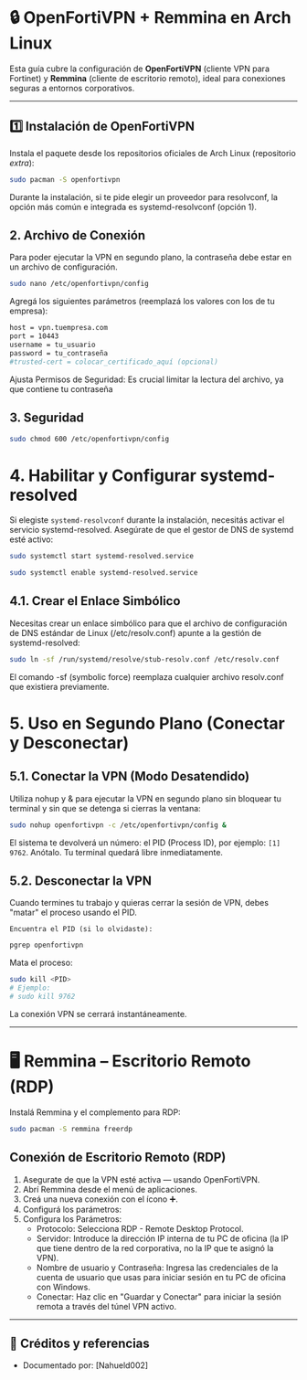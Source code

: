 # 🔒 OpenFortiVPN + Remmina en Arch Linux

Esta guía cubre la configuración de **OpenFortiVPN** (cliente VPN para Fortinet) y **Remmina** (cliente de escritorio remoto), ideal para conexiones seguras a entornos corporativos.

---

## 1️⃣ Instalación de OpenFortiVPN

Instala el paquete desde los repositorios oficiales de Arch Linux (repositorio *extra*):

```bash
sudo pacman -S openfortivpn
```

Durante la instalación, si te pide elegir un proveedor para resolvconf, la opción más común e integrada es systemd-resolvconf (opción 1).


## 2. Archivo de Conexión

Para poder ejecutar la VPN en segundo plano, la contraseña debe estar en un archivo de configuración.

```bash
sudo nano /etc/openfortivpn/config
```

Agregá los siguientes parámetros (reemplazá los valores con los de tu empresa):

```bash
host = vpn.tuempresa.com
port = 10443
username = tu_usuario
password = tu_contraseña
#trusted-cert = colocar_certificado_aquí (opcional)
```

Ajusta Permisos de Seguridad: Es crucial limitar la lectura del archivo, ya que contiene tu contraseña

## 3. Seguridad

```bash
sudo chmod 600 /etc/openfortivpn/config
```

# 4. Habilitar y Configurar systemd-resolved

Si elegiste `systemd-resolvconf` durante la instalación, necesitás activar el servicio systemd-resolved.
Asegúrate de que el gestor de DNS de systemd esté activo:

```bash
sudo systemctl start systemd-resolved.service

sudo systemctl enable systemd-resolved.service
```
## 4.1. Crear el Enlace Simbólico

Necesitas crear un enlace simbólico para que el archivo de configuración de DNS estándar de Linux (/etc/resolv.conf) apunte a la gestión de systemd-resolved:

```bash
sudo ln -sf /run/systemd/resolve/stub-resolv.conf /etc/resolv.conf
```

El comando -sf (symbolic force) reemplaza cualquier archivo resolv.conf que existiera previamente.

# 5. Uso en Segundo Plano (Conectar y Desconectar)

## 5.1. Conectar la VPN (Modo Desatendido)

Utiliza nohup y & para ejecutar la VPN en segundo plano sin bloquear tu terminal y sin que se detenga si cierras la ventana:

```bash
sudo nohup openfortivpn -c /etc/openfortivpn/config &
```
El sistema te devolverá un número: el PID (Process ID), por ejemplo: `[1] 9762`. Anótalo.
Tu terminal quedará libre inmediatamente.

## 5.2. Desconectar la VPN

Cuando termines tu trabajo y quieras cerrar la sesión de VPN, debes "matar" el proceso usando el PID.

    Encuentra el PID (si lo olvidaste):

```bash
pgrep openfortivpn
```
Mata el proceso:
```bash
sudo kill <PID>
# Ejemplo:
# sudo kill 9762
```
La conexión VPN se cerrará instantáneamente.

---
# 🖥️ Remmina – Escritorio Remoto (RDP)

Instalá Remmina y el complemento para RDP:

```bash
sudo pacman -S remmina freerdp
```

## Conexión de Escritorio Remoto (RDP)

1. Asegurate de que la VPN esté activa — usando OpenFortiVPN.
2. Abrí Remmina desde el menú de aplicaciones.
3. Creá una nueva conexión con el ícono ➕.
4. Configurá los parámetros:
5. Configura los Parámetros:
    - Protocolo: Selecciona RDP - Remote Desktop Protocol.
    - Servidor: Introduce la dirección IP interna de tu PC de oficina (la IP que tiene dentro de la red corporativa, no la IP que te asignó la VPN).
    - Nombre de usuario y Contraseña: Ingresa las credenciales de la cuenta de usuario que usas para iniciar sesión en tu PC de oficina con Windows.
    - Conectar: Haz clic en "Guardar y Conectar" para iniciar la sesión remota a través del túnel VPN activo.

---

## 📁 Créditos y referencias

* Documentado por: \[Nahueld002]